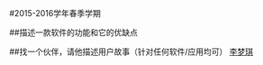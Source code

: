 #2015-2016学年春季学期
 
 
##描述一款软件的功能和它的优缺点


##找一个伙伴，请他描述用户故事（针对任何软件/应用均可）
[李梦琪](https://github.com/12345678900000000/Software/blob/master/%E7%94%A8%E6%88%B7%E6%95%85%E4%BA%8B.md)
